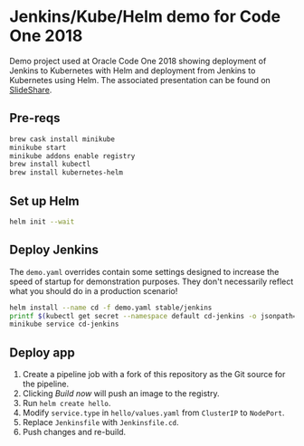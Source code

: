# Jenkins/Kube/Helm demo for Code One 2018

Demo project used at Oracle Code One 2018 showing deployment of Jenkins to Kubernetes with Helm and deployment from Jenkins to Kubernetes using Helm. The associated presentation can be found on [SlideShare](https://www.slideshare.net/davidcurrie/continuous-delivery-to-kubernetes-with-jenkins-and-helm-120590081).

## Pre-reqs

```bash
brew cask install minikube
minikube start
minikube addons enable registry
brew install kubectl
brew install kubernetes-helm
```

## Set up Helm

```bash
helm init --wait
```

## Deploy Jenkins

The `demo.yaml` overrides contain some settings designed to increase the speed of startup for demonstration purposes. They don't necessarily reflect what you should do in a production scenario!

```bash
helm install --name cd -f demo.yaml stable/jenkins
printf $(kubectl get secret --namespace default cd-jenkins -o jsonpath="{.data.jenkins-admin-password}" | base64 --decode);echo
minikube service cd-jenkins
```

## Deploy app

1. Create a pipeline job with a fork of this repository as the Git source for the pipeline.
2. Clicking *Build now* will push an image to the registry.
3. Run `helm create hello`.
4. Modify `service.type` in `hello/values.yaml` from `ClusterIP` to `NodePort`.
5. Replace `Jenkinsfile` with `Jenkinsfile.cd`.
6. Push changes and re-build.
